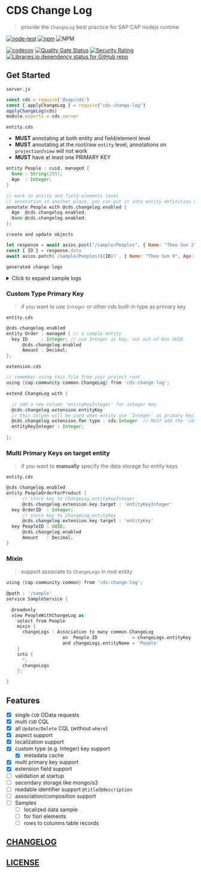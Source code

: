 # CDS Change Log

> provide the `ChangeLog` best practice for SAP CAP nodejs runtime

[![node-test](https://github.com/Soontao/cds-change-log/actions/workflows/nodejs.yml/badge.svg)](https://github.com/Soontao/cds-change-log/actions/workflows/nodejs.yml)
[![npm](https://img.shields.io/npm/v/cds-change-log)](https://www.npmjs.com/package/cds-change-log)
![NPM](https://img.shields.io/npm/l/cds-change-log)

[![codecov](https://codecov.io/gh/Soontao/cds-change-log/branch/main/graph/badge.svg?token=kKkSYJyTfG)](https://codecov.io/gh/Soontao/cds-change-log)
[![Quality Gate Status](https://sonarcloud.io/api/project_badges/measure?project=Soontao_cds-change-log&metric=alert_status)](https://sonarcloud.io/summary/new_code?id=Soontao_cds-change-log)
[![Security Rating](https://sonarcloud.io/api/project_badges/measure?project=Soontao_cds-change-log&metric=security_rating)](https://sonarcloud.io/summary/new_code?id=Soontao_cds-change-log)
[![Libraries.io dependency status for GitHub repo](https://img.shields.io/librariesio/github/Soontao/cds-change-log)](https://libraries.io/github/Soontao/cds-change-log)

## Get Started

`server.js`

```js
const cds = require('@sap/cds')
const { applyChangeLog } = require("cds-change-log")
applyChangeLog(cds)
module.exports = cds.server
```

`entity.cds`

- **MUST** annotating at both entity and field/element level
- **MUST** annotating at the root/raw `entity` level, annotations on `projection`/`view` will not work
- **MUST** have at least one PRIMARY KEY

```groovy
entity People : cuid, managed {
  Name : String(255);
  Age  : Integer;
}

// mark in entity and field elements level
// annotation in another place, you can put it into entity definition directly
annotate People with @cds.changelog.enabled {
  Age  @cds.changelog.enabled;
  Name @cds.changelog.enabled;
};
```

`create and update objects`

```js
let response = await axios.post("/sample/Peoples", { Name: "Theo Sun 2", Age: 39 })
const { ID } = response.data
await axios.patch(`/sample/Peoples(${ID})`, { Name: "Theo Sun 9", Age: 12 })
```

`generated change logs`

<details>
  <summary>Click to expand sample logs</summary>
  
```js
[
  {
    ID: "595b3604-d7dd-434f-962c-1e70e92bd775",
    actionAt: "2022-03-17T04:20:41.402Z",
    actionBy: "anonymous",
    entityName: "People",
    entityKey: "0e926ff2-53ad-4cd9-9569-ad2147dad0bc",
    action: "Create",
    Items: [
      {
        sequence: 0,
        Parent_ID: "595b3604-d7dd-434f-962c-1e70e92bd775",
        attributeKey: "Name",
        attributeNewValue: "Theo Sun 2",
        attributeOldValue: null,
      },
      {
        sequence: 1,
        Parent_ID: "595b3604-d7dd-434f-962c-1e70e92bd775",
        attributeKey: "Age",
        attributeNewValue: "39",
        attributeOldValue: null,
      },
    ],
  },
  {
    ID: "55bca8b8-1e79-4c9b-8bc9-1a013bf3cf39",
    actionAt: "2022-03-17T04:20:41.461Z",
    actionBy: "anonymous",
    entityName: "People",
    entityKey: "0e926ff2-53ad-4cd9-9569-ad2147dad0bc",
    action: "Update",
    Items: [
      {
        sequence: 0,
        Parent_ID: "55bca8b8-1e79-4c9b-8bc9-1a013bf3cf39",
        attributeKey: "Name",
        attributeNewValue: "Theo Sun 9",
        attributeOldValue: "Theo Sun 2",
      },
      {
        sequence: 1,
        Parent_ID: "55bca8b8-1e79-4c9b-8bc9-1a013bf3cf39",
        attributeKey: "Age",
        attributeNewValue: "12",
        attributeOldValue: "39",
      },
    ],
  },
]
```
</details>



### Custom Type Primary Key

> if you want to use `Integer` or other cds built-in type as primary key

`entity.cds`

```groovy
@cds.changelog.enabled
entity Order : managed { // a sample entity
  key ID     : Integer; // use Integer as key, not out-of-box UUID
      @cds.changelog.enabled
      Amount : Decimal;
};
```

`extension.cds`

```groovy
// remember using this file from your project root
using {cap.community.common.ChangeLog} from 'cds-change-log';

extend ChangeLog with {

  // add a new column 'entityKeyInteger' for integer key
  @cds.changelog.extension.entityKey
  // this column will be used when entity use `Integer` as primary key
  @cds.changelog.extension.for.type : cds.Integer  // MUST add the `cds.` prefix for built-in types
  entityKeyInteger : Integer;
  
};

```

### Multi Primary Keys on target entity

> if you want to **manually** specify the data storage for entity keys

`entity.cds`

```groovy
@cds.changelog.enabled
entity PeopleOrderForProduct {
      // store key to ChangeLog.entityKeyInteger
      @cds.changelog.extension.key.target : 'entityKeyInteger'
  key OrderID  : Integer;
      // store key to ChangeLog.entityKey
      @cds.changelog.extension.key.target : 'entityKey'
  key PeopleID : UUID;
      @cds.changelog.enabled
      Amount   : Decimal;
}
```


### Mixin

> support associate to `ChangeLogs` in root entity

```groovy
using {cap.community.common} from 'cds-change-log';

@path : '/sample'
service SampleService {

  @readonly
  view PeopleWithChangeLog as
    select from People
    mixin {
      changeLogs : Association to many common.ChangeLog
                     on  People.ID             = changeLogs.entityKey
                     and changeLogs.entityName = 'People'
    }
    into {
      *,
      changeLogs
    };

}
```

## Features

- [x] single `CUD` OData requests 
- [x] multi `CUD` CQL
- [x] all `Update/Delete` CQL (without `where`)
- [x] aspect support
- [x] localization support
- [x] custom type (e.g. Integer) key support
  - [x] metadata cache
- [x] multi primary key support
- [x] extension field support
- [ ] validation at startup
- [ ] secondary storage like mongo/s3
- [ ] readable identifier support `@title`/`@description`
- [ ] association/composition support
- [ ] Samples
  - [ ] localized data sample
  - [ ] for fiori elements
  - [ ] rows to columns table records

## [CHANGELOG](./CHANGELOG.md)

## [LICENSE](./LICENSE)
